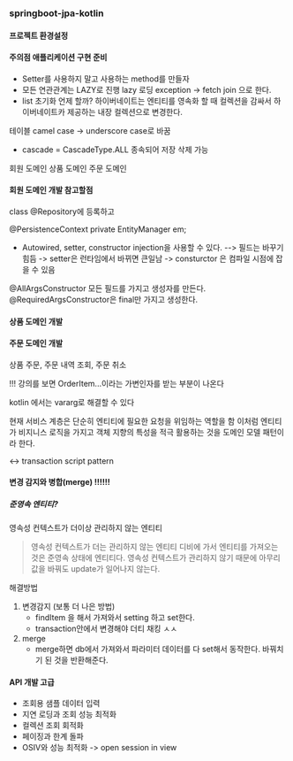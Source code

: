 ### springboot-jpa-kotlin

#### 프로젝트 환경설정


#### 주의점 애플리케이션 구현 준비
- Setter를 사용하지 말고 사용하는 method를 만들자
- 모든 연관관계는 LAZY로 진행 
    lazy 로딩 exception -> fetch join 으로 한다.
- list 초기화 언제 할까? 하이버네이트는 엔티티를 영속화 할 때 컬렉션을 감싸서 하이버네이트카
제공하는 내장 컬렉션으로 변경한다.

테이블 camel case -> underscore case로 바꿈

- cascade = CascadeType.ALL 종속되어 저장 삭제 가능


회원 도메인
상품 도메인
주문 도메인

#### 회원 도메인 개발 참고할점
class @Repository에 등록하고

@PersistenceContext
private EntityManager em;

- Autowired, setter, constructor injection을 사용할 수 있다.
 --> 필드는 바꾸기 힘듬
  -> setter은 런타임에서 바뀌면 큰일남
  -> consturctor 은 컴파일 시점에 잡을 수 있음
  

@AllArgsConstructor 모든 필드를 가지고 생성자를 만든다.
@RequiredArgsConstructor은 final만 가지고 생성한다.


#### 상품 도메인 개발

#### 주문 도메인 개발
상품 주문, 주문 내역 조회, 주문 취소


!!! 
강의를 보면 OrderItem...이라는 가변인자를 받는 부분이 나온다

kotlin 에서는 vararg로 해결할 수 있다


현재 서비스 계층은 단순히 엔티티에 필요한 요청을 위임하는 역할을 함
이처럼 엔티티가 비지니스 로직을 가지고 객체 지향의 특성을 적극 활용하는 것을
도메인 모델 패턴이라 한다.

<-> transaction script pattern


#### 변경 감지와 병합(merge) !!!!!! 

##### 준영속 엔티티?
영속성 컨텍스트가 더이상 관리하지 않는 엔티티

> 영속성 컨텍스트가 더는 관리하지 않는 엔티티
> 디비에 가서 엔티티를 가져오는 것은 준영속 상태에 엔티티다.
> 영속성 컨텍스트가 관리하지 않기 때문에 아무리 값을 바꿔도 update가 일어나지 않는다.

해결방법
1. 변경감지 (보통 더 나은 방법)
    - findItem 을 해서 가져와서 setting 하고 set한다.
    - transaction안에서 변경해야 더티 채킹 ㅅㅅ
2. merge
    - merge하면 db에서 가져와서 파라미터 데이터를 다 set해서 동작한다.
    바꿔치기 된 것을 반환해준다.
      

#### API 개발 고급
- 조회용 샘플 데이터 입력
- 지연 로딩과 조회 성능 최적화
- 컬렉션 조회 회적화
- 페이징과 한계 돌파
- OSIV와 성능 최적화 -> open session in view 